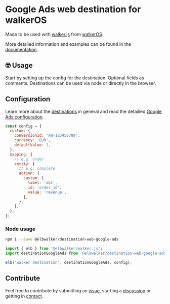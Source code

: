 # Google Ads web destination for walkerOS

Made to be used with
[walker.js](https://www.npmjs.com/package/@elbwalker/walker.js) from
[walkerOS](https://github.com/elbwalker/walkerOS).

More detailed information and examples can be found in the
[documentation](https://www.elbwalker.com/docs/destinations/web/google-ads).

## 🤓 Usage

Start by setting up the config for the destination. Optional fields as comments.
Destinations can be used via node or directly in the browser.

## Configuration

Learn more about the
[destinations](https://www.elbwalker.com/docs/destinations/) in general and read
the detailled
[Google Ads configuration](https://www.elbwalker.com/docs/destinations/web/google-ads#configuration).

```js
const config = {
  custom: {
    conversionId: 'AW-123456789',
    currency: 'EUR',
    defaultValue: 1,
  },
  mapping: {
    // e.g. order
    entity: {
      // e.g. complete
      action: {
        custom: {
          label: 'abc',
          id: 'order_id',
          value: 'revenue',
        },
      },
    },
  },
};
```

### Node usage

```sh
npm i --save @elbwalker/destination-web-google-ads
```

```ts
import { elb } from '@elbwalker/walker.js';
import destinationGoogleAds from '@elbwalker/destination-web-google-ads';

elb('walker destination', destinationGoogleAds, config);
```

## Contribute

Feel free to contribute by submitting an
[issue](https://github.com/elbwalker/walkerOS/issues), starting a
[discussion](https://github.com/elbwalker/walkerOS/discussions) or getting in
[contact](https://calendly.com/elb-alexander/30min).

